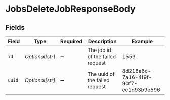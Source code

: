 # JobsDeleteJobResponseBody


## Fields

| Field                                | Type                                 | Required                             | Description                          | Example                              |
| ------------------------------------ | ------------------------------------ | ------------------------------------ | ------------------------------------ | ------------------------------------ |
| `id`                                 | *Optional[str]*                      | :heavy_minus_sign:                   | The job id of the failed request     | 1553                                 |
| `uuid`                               | *Optional[str]*                      | :heavy_minus_sign:                   | The uuid of the failed request       | 8d218e6c-7a16-4f9f-90f7-cc1d93b9e596 |